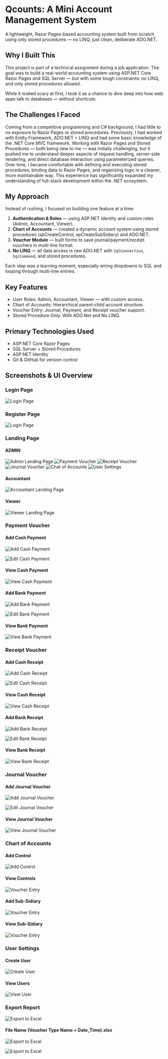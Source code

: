 # Qcounts: A Mini Account Management System

A lightweight, Razor Pages-based accounting system built from scratch using only stored procedures — no LINQ, just clean, deliberate ADO.NET.

## Why I Built This

This project is part of a technical assignment during a job application. The goal was to build a real-world accounting system using ASP.NET Core Razor Pages and SQL Server — but with some tough constraints: no LINQ, and only stored procedures allowed.

While it looked scary at first, I took it as a chance to dive deep into how web apps talk to databases — without shortcuts.

## The Challenges I Faced

Coming from a competitive programming and C# background, I had little to no exposure to Razor Pages or stored procedures. Previously, I had worked with Entity Framework, ADO.NET + LINQ and had some basic knowledge of the .NET Core MVC framework. Working with Razor Pages and Stored Procedures — both being new to me — was initially challenging, but it pushed me to understand deeper aspects of request handling, server-side rendering, and direct database interaction using parameterized queries. Over time, I became comfortable with defining and executing stored procedures, binding data to Razor Pages, and organizing logic in a cleaner, more maintainable way. This experience has significantly expanded my understanding of full-stack development within the .NET ecosystem.

## My Approach

Instead of rushing, I focused on building one feature at a time:

1. **Authentication & Roles** — using ASP.NET Identity and custom roles (Admin, Accountant, Viewer).
2. **Chart of Accounts** — created a dynamic account system using stored procedures (spCreateControl, spCreateSubSidiary) and ADO.NET.
3. **Voucher Module** — built forms to save journal/payment/receipt vouchers in multi-line format.
4. **No LINQ** — all data access is raw ADO.NET with `SqlConnection`, `SqlCommand`, and stored procedures.

Each step was a learning moment, especially wiring dropdowns to SQL and looping through multi-line entries.


## Key Features

- User Roles: Admin, Accountant, Viewer — with custom access.
- Chart of Accounts: Hierarchical parent-child account structure.
- Voucher Entry: Journal, Payment, and Receipt voucher support.
- Stored Procedure Only: With ADO.Net and No LINQ.


## Primary Technologies Used

- ASP.NET Core Razor Pages
- SQL Server + Stored Procedures
- ASP.NET Identity
- Git & GitHub for version control

## Screenshots & UI Overview

### Login Page
![Login Page](screenshots/Login-Page.png)

### Register Page
![Login Page](screenshots/Register-Page.png)


### Landing Page
#### ADMIN
![Admin Landing Page](screenshots/Admin-Landing-Page.png)
![Payment Voucher](screenshots/Admin-Payment-Voucher.png)
![Receipt Voucher](screenshots/Admin-Receipt-Voucher.png)
![Journal Voucher](screenshots/Admin-Journal-Voucher.png)
![Chat of Accounts](screenshots/Admin-COA.png)
![User Settings](screenshots/Admin-UserSettings.png)

#### Accountant
![Accountant Landing Page](screenshots/Acc-Landing-Page.png)

#### Viewer
![Viewer Landing Page](screenshots/Viewer-Landing-Page.png)



### Payment Voucher
#### Add Cash Payment
![Add Cash Payment](screenshots/Cash-Pay-Create.png)

![Edit Cash Payment](screenshots/Cash-Pay-Edit.png)

#### View Cash Payment
![View Cash Payment](screenshots/Cash-Pay-Index.png)

#### Add Bank Payment
![Add Bank Payment](screenshots/Bank-Pay-Create.png)

![Edit Bank Payment](screenshots/Bank-Pay-Edit.png)

#### View Bank Payment
![View Bank Payment](screenshots/Bank-Pay-Index.png)



### Receipt Voucher
#### Add Cash Receipt
![Add Cash Receipt](screenshots/Cash-Rcv-Create.png)

![Edit Cash Receipt](screenshots/Cash-Rcv-Edit.png)

#### View Cash Receipt
![View Cash Receipt](screenshots/Cash-Rcv-Index.png)

#### Add Bank Receipt
![Add Bank Receipt](screenshots/Bank-Rcv-Create.png)

![Edit Bank Receipt](screenshots/Bank-Rcv-Edit.png)

#### View Bank Receipt
![View Bank Receipt](screenshots/Bank-Rcv-Index.png)



### Journal Voucher
#### Add Journal Voucher
![Add Journal Voucher](screenshots/JV-Create.png)

![Edit Journal Voucher](screenshots/JV-Edit.png)

#### View Journal Voucher
![View Journal Voucher](screenshots/JV-Index.png)



### Chart of Accounts
#### Add Control 
![Add Control](screenshots/COA-Control-Create.png)

#### View Controls
![Voucher Entry](screenshots/COA-Control-Index.png)

#### Add Sub-Sidiary
![Voucher Entry](screenshots/COA-SubSidiary-Create.png)

#### View Sub-Sidiary
![Voucher Entry](screenshots/COA-SubSidiary-Index.png)


### User Settings
#### Create User
![Create User](screenshots/User-Create.png)

#### View Users
![View User](screenshots/User-Index.png)



### Export Report 
![Export to Excel](screenshots/Export1.png)

#### File Name (Voucher Type Name + Date_Time).xlsx
![Export to Excel](screenshots/Export2.png)

![Export to Excel](screenshots/Export3.png)